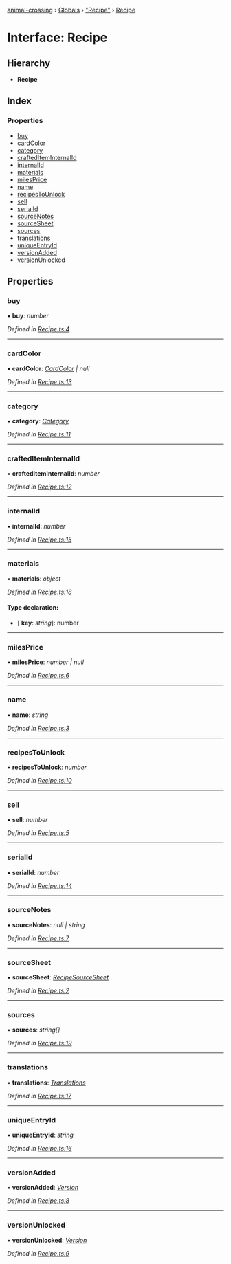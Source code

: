 [animal-crossing](../README.md) › [Globals](../globals.md) › ["Recipe"](../modules/_recipe_.md) › [Recipe](_recipe_.recipe.md)

# Interface: Recipe

## Hierarchy

* **Recipe**

## Index

### Properties

* [buy](_recipe_.recipe.md#buy)
* [cardColor](_recipe_.recipe.md#cardcolor)
* [category](_recipe_.recipe.md#category)
* [craftedItemInternalId](_recipe_.recipe.md#craftediteminternalid)
* [internalId](_recipe_.recipe.md#internalid)
* [materials](_recipe_.recipe.md#materials)
* [milesPrice](_recipe_.recipe.md#milesprice)
* [name](_recipe_.recipe.md#name)
* [recipesToUnlock](_recipe_.recipe.md#recipestounlock)
* [sell](_recipe_.recipe.md#sell)
* [serialId](_recipe_.recipe.md#serialid)
* [sourceNotes](_recipe_.recipe.md#sourcenotes)
* [sourceSheet](_recipe_.recipe.md#sourcesheet)
* [sources](_recipe_.recipe.md#sources)
* [translations](_recipe_.recipe.md#translations)
* [uniqueEntryId](_recipe_.recipe.md#uniqueentryid)
* [versionAdded](_recipe_.recipe.md#versionadded)
* [versionUnlocked](_recipe_.recipe.md#versionunlocked)

## Properties

###  buy

• **buy**: *number*

*Defined in [Recipe.ts:4](https://github.com/Norviah/animal-crossing/blob/87636f7/module/types/Recipe.ts#L4)*

___

###  cardColor

• **cardColor**: *[CardColor](../enums/_recipe_.cardcolor.md) | null*

*Defined in [Recipe.ts:13](https://github.com/Norviah/animal-crossing/blob/87636f7/module/types/Recipe.ts#L13)*

___

###  category

• **category**: *[Category](../enums/_recipe_.category.md)*

*Defined in [Recipe.ts:11](https://github.com/Norviah/animal-crossing/blob/87636f7/module/types/Recipe.ts#L11)*

___

###  craftedItemInternalId

• **craftedItemInternalId**: *number*

*Defined in [Recipe.ts:12](https://github.com/Norviah/animal-crossing/blob/87636f7/module/types/Recipe.ts#L12)*

___

###  internalId

• **internalId**: *number*

*Defined in [Recipe.ts:15](https://github.com/Norviah/animal-crossing/blob/87636f7/module/types/Recipe.ts#L15)*

___

###  materials

• **materials**: *object*

*Defined in [Recipe.ts:18](https://github.com/Norviah/animal-crossing/blob/87636f7/module/types/Recipe.ts#L18)*

#### Type declaration:

* \[ **key**: *string*\]: number

___

###  milesPrice

• **milesPrice**: *number | null*

*Defined in [Recipe.ts:6](https://github.com/Norviah/animal-crossing/blob/87636f7/module/types/Recipe.ts#L6)*

___

###  name

• **name**: *string*

*Defined in [Recipe.ts:3](https://github.com/Norviah/animal-crossing/blob/87636f7/module/types/Recipe.ts#L3)*

___

###  recipesToUnlock

• **recipesToUnlock**: *number*

*Defined in [Recipe.ts:10](https://github.com/Norviah/animal-crossing/blob/87636f7/module/types/Recipe.ts#L10)*

___

###  sell

• **sell**: *number*

*Defined in [Recipe.ts:5](https://github.com/Norviah/animal-crossing/blob/87636f7/module/types/Recipe.ts#L5)*

___

###  serialId

• **serialId**: *number*

*Defined in [Recipe.ts:14](https://github.com/Norviah/animal-crossing/blob/87636f7/module/types/Recipe.ts#L14)*

___

###  sourceNotes

• **sourceNotes**: *null | string*

*Defined in [Recipe.ts:7](https://github.com/Norviah/animal-crossing/blob/87636f7/module/types/Recipe.ts#L7)*

___

###  sourceSheet

• **sourceSheet**: *[RecipeSourceSheet](../enums/_recipe_.recipesourcesheet.md)*

*Defined in [Recipe.ts:2](https://github.com/Norviah/animal-crossing/blob/87636f7/module/types/Recipe.ts#L2)*

___

###  sources

• **sources**: *string[]*

*Defined in [Recipe.ts:19](https://github.com/Norviah/animal-crossing/blob/87636f7/module/types/Recipe.ts#L19)*

___

###  translations

• **translations**: *[Translations](_recipe_.translations.md)*

*Defined in [Recipe.ts:17](https://github.com/Norviah/animal-crossing/blob/87636f7/module/types/Recipe.ts#L17)*

___

###  uniqueEntryId

• **uniqueEntryId**: *string*

*Defined in [Recipe.ts:16](https://github.com/Norviah/animal-crossing/blob/87636f7/module/types/Recipe.ts#L16)*

___

###  versionAdded

• **versionAdded**: *[Version](../enums/_recipe_.version.md)*

*Defined in [Recipe.ts:8](https://github.com/Norviah/animal-crossing/blob/87636f7/module/types/Recipe.ts#L8)*

___

###  versionUnlocked

• **versionUnlocked**: *[Version](../enums/_recipe_.version.md)*

*Defined in [Recipe.ts:9](https://github.com/Norviah/animal-crossing/blob/87636f7/module/types/Recipe.ts#L9)*
